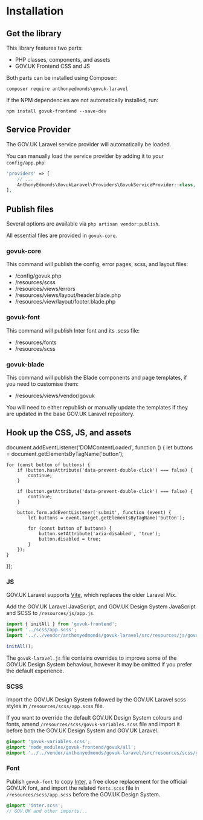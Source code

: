 # Installation

## Get the library

This library features two parts:

* PHP classes, components, and assets
* GOV.UK Frontend CSS and JS

Both parts can be installed using Composer:

`composer require anthonyedmonds\govuk-laravel`

If the NPM dependencies are not automatically installed, run:

`npm install govuk-frontend --save-dev`

## Service Provider

The GOV.UK Laravel service provider will automatically be loaded.

You can manually load the service provider by adding it to your `config/app.php`:

```php
'providers' => [
    // ...
    AnthonyEdmonds\GovukLaravel\Providers\GovukServiceProvider::class,
],
```

## Publish files

Several options are available via `php artisan vendor:publish`.

All essential files are provided in `govuk-core`.

### govuk-core

This command will publish the config, error pages, scss, and layout files:

* /config/govuk.php
* /resources/scss
* /resources/views/errors
* /resources/views/layout/header.blade.php
* /resources/view/layout/footer.blade.php

### govuk-font

This command will publish Inter font and its .scss file:

* /resources/fonts
* /resources/scss

### govuk-blade

This command will publish the Blade components and page templates, if you need to customise them:

* /resources/views/vendor/govuk

You will need to either republish or manually update the templates if they are updated in the base GOV.UK Laravel repository. 

## Hook up the CSS, JS, and assets

document.addEventListener('DOMContentLoaded', function () {
let buttons = document.getElementsByTagName('button');

    for (const button of buttons) {
        if (button.hasAttribute('data-prevent-double-click') === false) {
            continue;
        }

        if (button.getAttribute('data-prevent-double-click') === false) {
            continue;
        }

        button.form.addEventListener('submit', function (event) {
            let buttons = event.target.getElementsByTagName('button');

            for (const button of buttons) {
                button.setAttribute('aria-disabled', 'true');
                button.disabled = true;
            }
        });
    }
});

### JS

GOV.UK Laravel supports [Vite](https://laravel.com/docs/10.x/vite), which replaces the older Laravel Mix.

Add the GOV.UK Laravel JavaScript, and GOV.UK Design System JavaScript and SCSS to `/resources/js/app.js`.

```js
import { initAll } from 'govuk-frontend';
import '../scss/app.scss';
import '../../vendor/anthonyedmonds/govuk-laravel/src/resources/js/govuk-laravel.js';

initAll();
```

The `govuk-laravel.js` file contains overrides to improve some of the GOV.UK Design System behaviour, however it may be omitted if you prefer the default experience.

### SCSS

Import the GOV.UK Design System followed by the GOV.UK Laravel scss styles in `/resources/scss/app.scss` file.

If you want to override the default GOV.UK Design System colours and fonts, amend `/resources/scss/govuk-variables.scss` file and import it before both the GOV.UK Design System and GOV.UK Laravel.

```scss
@import 'govuk-variables.scss';
@import 'node_modules/govuk-frontend/govuk/all';
@import '../../vendor/anthonyedmonds/govuk-laravel/src/resources/scss/govuk-laravel.scss';
```

### Font

Publish `govuk-font` to copy [Inter](https://fonts.google.com/specimen/Inter), a free close replacement for the official GOV.UK font, and import the related `fonts.scss` file in `/resources/scss/app.scss` before the GOV.UK Design System.

```scss
@import 'inter.scss';
// GOV.UK and other imports...
```
